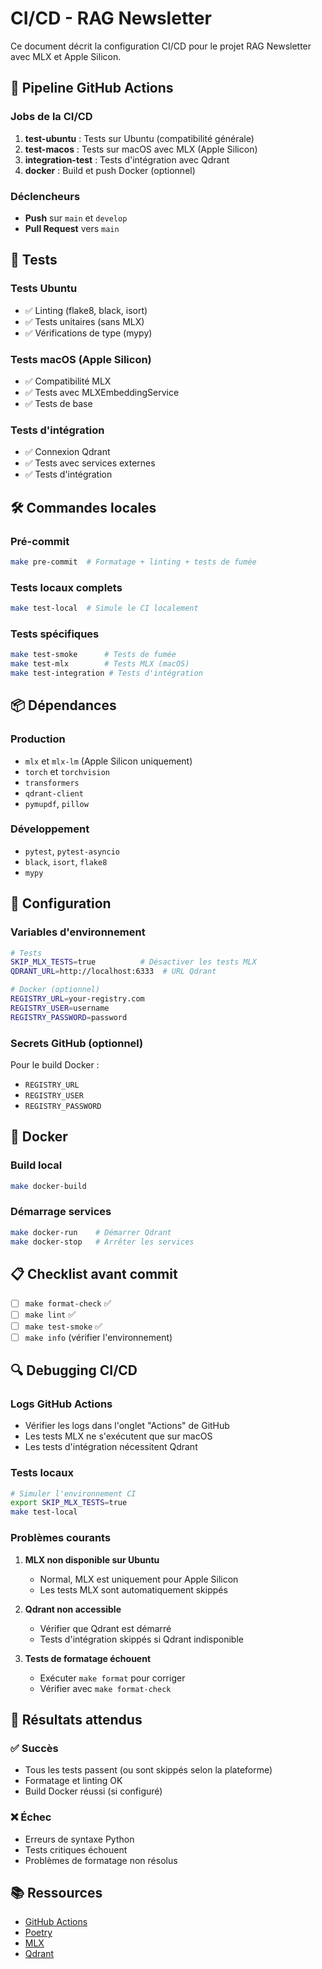 # CI/CD - RAG Newsletter

Ce document décrit la configuration CI/CD pour le projet RAG Newsletter avec MLX et Apple Silicon.

## 🚀 Pipeline GitHub Actions

### Jobs de la CI/CD

1. **test-ubuntu** : Tests sur Ubuntu (compatibilité générale)
2. **test-macos** : Tests sur macOS avec MLX (Apple Silicon)
3. **integration-test** : Tests d'intégration avec Qdrant
4. **docker** : Build et push Docker (optionnel)

### Déclencheurs

- **Push** sur `main` et `develop`
- **Pull Request** vers `main`

## 🧪 Tests

### Tests Ubuntu
- ✅ Linting (flake8, black, isort)
- ✅ Tests unitaires (sans MLX)
- ✅ Vérifications de type (mypy)

### Tests macOS (Apple Silicon)
- ✅ Compatibilité MLX
- ✅ Tests avec MLXEmbeddingService
- ✅ Tests de base

### Tests d'intégration
- ✅ Connexion Qdrant
- ✅ Tests avec services externes
- ✅ Tests d'intégration

## 🛠️ Commandes locales

### Pré-commit
```bash
make pre-commit  # Formatage + linting + tests de fumée
```

### Tests locaux complets
```bash
make test-local  # Simule le CI localement
```

### Tests spécifiques
```bash
make test-smoke      # Tests de fumée
make test-mlx        # Tests MLX (macOS)
make test-integration # Tests d'intégration
```

## 📦 Dépendances

### Production
- `mlx` et `mlx-lm` (Apple Silicon uniquement)
- `torch` et `torchvision`
- `transformers`
- `qdrant-client`
- `pymupdf`, `pillow`

### Développement
- `pytest`, `pytest-asyncio`
- `black`, `isort`, `flake8`
- `mypy`

## 🔧 Configuration

### Variables d'environnement

```bash
# Tests
SKIP_MLX_TESTS=true          # Désactiver les tests MLX
QDRANT_URL=http://localhost:6333  # URL Qdrant

# Docker (optionnel)
REGISTRY_URL=your-registry.com
REGISTRY_USER=username
REGISTRY_PASSWORD=password
```

### Secrets GitHub (optionnel)

Pour le build Docker :
- `REGISTRY_URL`
- `REGISTRY_USER` 
- `REGISTRY_PASSWORD`

## 🐳 Docker

### Build local
```bash
make docker-build
```

### Démarrage services
```bash
make docker-run    # Démarrer Qdrant
make docker-stop   # Arrêter les services
```

## 📋 Checklist avant commit

- [ ] `make format-check` ✅
- [ ] `make lint` ✅
- [ ] `make test-smoke` ✅
- [ ] `make info` (vérifier l'environnement)

## 🔍 Debugging CI/CD

### Logs GitHub Actions
- Vérifier les logs dans l'onglet "Actions" de GitHub
- Les tests MLX ne s'exécutent que sur macOS
- Les tests d'intégration nécessitent Qdrant

### Tests locaux
```bash
# Simuler l'environnement CI
export SKIP_MLX_TESTS=true
make test-local
```

### Problèmes courants

1. **MLX non disponible sur Ubuntu**
   - Normal, MLX est uniquement pour Apple Silicon
   - Les tests MLX sont automatiquement skippés

2. **Qdrant non accessible**
   - Vérifier que Qdrant est démarré
   - Tests d'intégration skippés si Qdrant indisponible

3. **Tests de formatage échouent**
   - Exécuter `make format` pour corriger
   - Vérifier avec `make format-check`

## 🎯 Résultats attendus

### ✅ Succès
- Tous les tests passent (ou sont skippés selon la plateforme)
- Formatage et linting OK
- Build Docker réussi (si configuré)

### ❌ Échec
- Erreurs de syntaxe Python
- Tests critiques échouent
- Problèmes de formatage non résolus

## 📚 Ressources

- [GitHub Actions](https://docs.github.com/en/actions)
- [Poetry](https://python-poetry.org/docs/)
- [MLX](https://ml-explore.github.io/mlx/)
- [Qdrant](https://qdrant.tech/documentation/)

